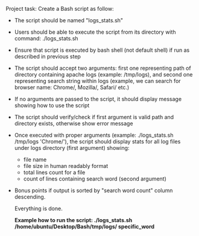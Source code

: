Project task:
Create a Bash script as follow:
* The script should be named "logs_stats.sh"
* Users should be able to execute the script from its directory with command: ./logs_stats.sh <args>
* Ensure that script is executed by bash shell (not default shell) if run as described in previous step
* The script should accept two arguments: first one representing path of directory containing apache logs (example: /tmp/logs), and second one representing search string within logs (example, we can search for browser name: Chrome/, Mozilla/, Safari/ etc.)
* If no arguments are passed to the script, it should display message showing how to use the script
* The script should verify/check if first argument is valid path and directory exists, otherwise show error message
* Once executed with proper arguments (example: ./logs_stats.sh /tmp/logs 'Chrome/'), the script should display stats for all log files under logs directory (first argument) showing:
    * file name
    * file size in human readably format
    * total lines count for a file
    * count of lines containing search word (second argument)
* Bonus points if output is sorted by "search word count" column descending.
  
  Everything is done. 
  
  **Example how to run the script: ./logs_stats.sh /home/ubuntu/Desktop/Bash/tmp/logs/ specific_word**
